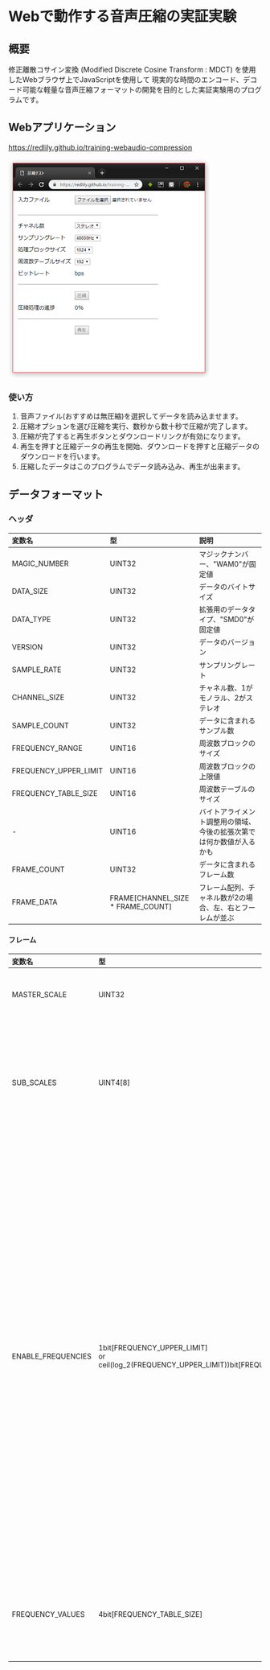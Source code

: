 # Webで動作する音声圧縮の実証実験

## 概要

修正離散コサイン変換 (Modified Discrete Cosine Transform : MDCT) を使用したWebブラウザ上でJavaScriptを使用して
現実的な時間のエンコード、デコード可能な軽量な音声圧縮フォーマットの開発を目的とした実証実験用のプログラムです。

## Webアプリケーション

https://redlily.github.io/training-webaudio-compression

<img src="ss.png" />

### 使い方

1. 音声ファイル(おすすめは無圧縮)を選択してデータを読み込ませます。
1. 圧縮オプションを選び圧縮を実行、数秒から数十秒で圧縮が完了します。
1. 圧縮が完了すると再生ボタンとダウンロードリンクが有効になります。
1. 再生を押すと圧縮データの再生を開始、ダウンロードを押すと圧縮データのダウンロードを行います。
1. 圧縮したデータはこのプログラムでデータ読み込み、再生が出来ます。

## データフォーマット

### ヘッダ

|変数名|型|説明|
|:---|:---|:---|
|MAGIC_NUMBER|UINT32|マジックナンバー、"WAM0"が固定値|
|DATA_SIZE|UINT32|データのバイトサイズ|
|DATA_TYPE|UINT32|拡張用のデータタイプ、"SMD0"が固定値|
|VERSION|UINT32|データのバージョン|
|SAMPLE_RATE|UINT32|サンプリングレート|
|CHANNEL_SIZE|UINT32|チャネル数、1がモノラル、2がステレオ|
|SAMPLE_COUNT|UINT32|データに含まれるサンプル数|
|FREQUENCY_RANGE|UINT16|周波数ブロックのサイズ|
|FREQUENCY_UPPER_LIMIT|UINT16|周波数ブロックの上限値|
|FREQUENCY_TABLE_SIZE|UINT16|周波数テーブルのサイズ|
|-|UINT16|バイトアライメント調整用の領域、今後の拡張次第では何か数値が入るかも|
|FRAME_COUNT|UINT32|データに含まれるフレーム数|
|FRAME_DATA|FRAME[CHANNEL_SIZE * FRAME_COUNT]|フレーム配列、チャネル数が2の場合、左、右とフーレムが並ぶ|

#### フレーム

|変数名|型|説明|
|:---|:---|:---|
|MASTER_SCALE|UINT32|このフーレムの主音量|
|SUB_SCALES|UINT4[8]|8つの周波数帯用の音量を調整するためのスケール値|
|ENABLE_FREQUENCIES|1bit[FREQUENCY_UPPER_LIMIT]<br>or<br>ceil(log_2(FREQUENCY_UPPER_LIMIT))bit[FREQUENCY_TABLE_SIZE]|周波数の有効無効を収納した1bitのフラグ配列、もしくは有効な周波数のインデックスを収納した配列<br>バイト数の小さい方を使用し4バイトアライメントに適合するサイズにする|
|FREQUENCY_VALUES|4bit[FREQUENCY_TABLE_SIZE]|有効な周波数の対数で符号化された数値|
